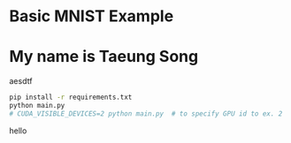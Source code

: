 # Basic MNIST Example
# My name is Taeung Song
aesdtf
```bash
pip install -r requirements.txt
python main.py
# CUDA_VISIBLE_DEVICES=2 python main.py  # to specify GPU id to ex. 2
```
hello

